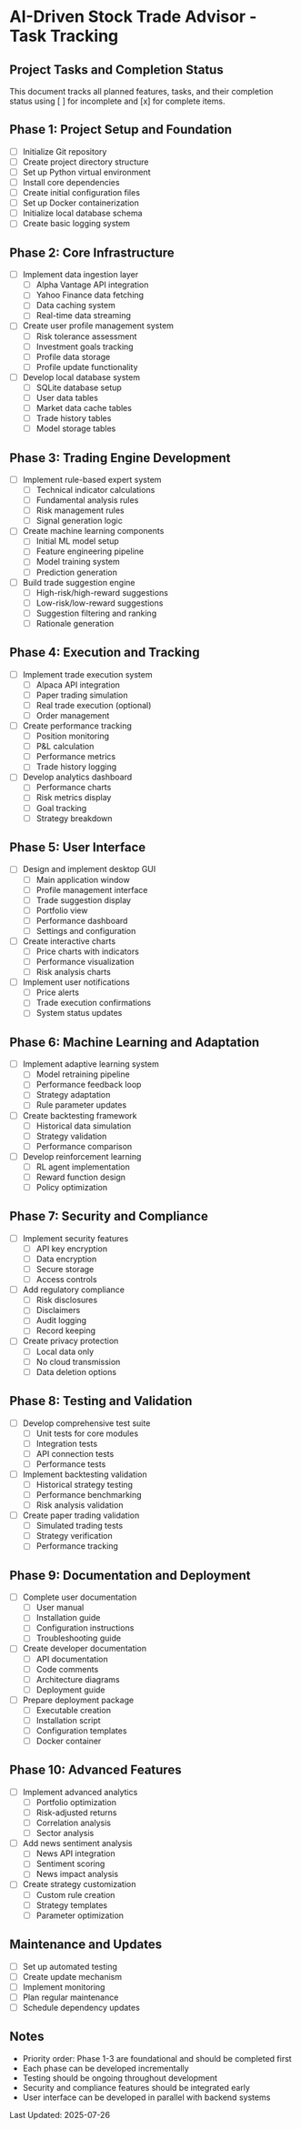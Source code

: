 # AI-Driven Stock Trade Advisor - Task Tracking

## Project Tasks and Completion Status

This document tracks all planned features, tasks, and their completion status using [ ] for incomplete and [x] for complete items.

## Phase 1: Project Setup and Foundation
- [ ] Initialize Git repository
- [ ] Create project directory structure
- [ ] Set up Python virtual environment
- [ ] Install core dependencies
- [ ] Create initial configuration files
- [ ] Set up Docker containerization
- [ ] Initialize local database schema
- [ ] Create basic logging system

## Phase 2: Core Infrastructure
- [ ] Implement data ingestion layer
  - [ ] Alpha Vantage API integration
  - [ ] Yahoo Finance data fetching
  - [ ] Data caching system
  - [ ] Real-time data streaming
- [ ] Create user profile management system
  - [ ] Risk tolerance assessment
  - [ ] Investment goals tracking
  - [ ] Profile data storage
  - [ ] Profile update functionality
- [ ] Develop local database system
  - [ ] SQLite database setup
  - [ ] User data tables
  - [ ] Market data cache tables
  - [ ] Trade history tables
  - [ ] Model storage tables

## Phase 3: Trading Engine Development
- [ ] Implement rule-based expert system
  - [ ] Technical indicator calculations
  - [ ] Fundamental analysis rules
  - [ ] Risk management rules
  - [ ] Signal generation logic
- [ ] Create machine learning components
  - [ ] Initial ML model setup
  - [ ] Feature engineering pipeline
  - [ ] Model training system
  - [ ] Prediction generation
- [ ] Build trade suggestion engine
  - [ ] High-risk/high-reward suggestions
  - [ ] Low-risk/low-reward suggestions
  - [ ] Suggestion filtering and ranking
  - [ ] Rationale generation

## Phase 4: Execution and Tracking
- [ ] Implement trade execution system
  - [ ] Alpaca API integration
  - [ ] Paper trading simulation
  - [ ] Real trade execution (optional)
  - [ ] Order management
- [ ] Create performance tracking
  - [ ] Position monitoring
  - [ ] P&L calculation
  - [ ] Performance metrics
  - [ ] Trade history logging
- [ ] Develop analytics dashboard
  - [ ] Performance charts
  - [ ] Risk metrics display
  - [ ] Goal tracking
  - [ ] Strategy breakdown

## Phase 5: User Interface
- [ ] Design and implement desktop GUI
  - [ ] Main application window
  - [ ] Profile management interface
  - [ ] Trade suggestion display
  - [ ] Portfolio view
  - [ ] Performance dashboard
  - [ ] Settings and configuration
- [ ] Create interactive charts
  - [ ] Price charts with indicators
  - [ ] Performance visualization
  - [ ] Risk analysis charts
- [ ] Implement user notifications
  - [ ] Price alerts
  - [ ] Trade execution confirmations
  - [ ] System status updates

## Phase 6: Machine Learning and Adaptation
- [ ] Implement adaptive learning system
  - [ ] Model retraining pipeline
  - [ ] Performance feedback loop
  - [ ] Strategy adaptation
  - [ ] Rule parameter updates
- [ ] Create backtesting framework
  - [ ] Historical data simulation
  - [ ] Strategy validation
  - [ ] Performance comparison
- [ ] Develop reinforcement learning
  - [ ] RL agent implementation
  - [ ] Reward function design
  - [ ] Policy optimization

## Phase 7: Security and Compliance
- [ ] Implement security features
  - [ ] API key encryption
  - [ ] Data encryption
  - [ ] Secure storage
  - [ ] Access controls
- [ ] Add regulatory compliance
  - [ ] Risk disclosures
  - [ ] Disclaimers
  - [ ] Audit logging
  - [ ] Record keeping
- [ ] Create privacy protection
  - [ ] Local data only
  - [ ] No cloud transmission
  - [ ] Data deletion options

## Phase 8: Testing and Validation
- [ ] Develop comprehensive test suite
  - [ ] Unit tests for core modules
  - [ ] Integration tests
  - [ ] API connection tests
  - [ ] Performance tests
- [ ] Implement backtesting validation
  - [ ] Historical strategy testing
  - [ ] Performance benchmarking
  - [ ] Risk analysis validation
- [ ] Create paper trading validation
  - [ ] Simulated trading tests
  - [ ] Strategy verification
  - [ ] Performance tracking

## Phase 9: Documentation and Deployment
- [ ] Complete user documentation
  - [ ] User manual
  - [ ] Installation guide
  - [ ] Configuration instructions
  - [ ] Troubleshooting guide
- [ ] Create developer documentation
  - [ ] API documentation
  - [ ] Code comments
  - [ ] Architecture diagrams
  - [ ] Deployment guide
- [ ] Prepare deployment package
  - [ ] Executable creation
  - [ ] Installation script
  - [ ] Configuration templates
  - [ ] Docker container

## Phase 10: Advanced Features
- [ ] Implement advanced analytics
  - [ ] Portfolio optimization
  - [ ] Risk-adjusted returns
  - [ ] Correlation analysis
  - [ ] Sector analysis
- [ ] Add news sentiment analysis
  - [ ] News API integration
  - [ ] Sentiment scoring
  - [ ] News impact analysis
- [ ] Create strategy customization
  - [ ] Custom rule creation
  - [ ] Strategy templates
  - [ ] Parameter optimization

## Maintenance and Updates
- [ ] Set up automated testing
- [ ] Create update mechanism
- [ ] Implement monitoring
- [ ] Plan regular maintenance
- [ ] Schedule dependency updates

## Notes
- Priority order: Phase 1-3 are foundational and should be completed first
- Each phase can be developed incrementally
- Testing should be ongoing throughout development
- Security and compliance features should be integrated early
- User interface can be developed in parallel with backend systems

Last Updated: 2025-07-26 